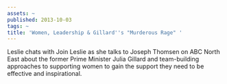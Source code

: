 ```yaml
---
assets: ~
published: 2013-10-03
tags: ~
title: 'Women, Leadership & Gillard''s "Murderous Rage" '
---
```

Leslie chats with Join Leslie as she talks to Joseph Thomsen on ABC North East about the former Prime Minister Julia Gillard and team-building approaches to supporting women to gain the support they need to be effective and inspirational. 